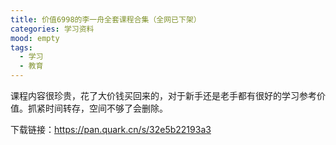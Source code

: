 ```yaml
---
title: 价值6998的李一舟全套课程合集（全网已下架）
categories: 学习资料
mood: empty
tags:
  - 学习
  - 教育
---
```





课程内容很珍贵，花了大价钱买回来的，对于新手还是老手都有很好的学习参考价值。抓紧时间转存，空间不够了会删除。


下载链接：https://pan.quark.cn/s/32e5b22193a3








